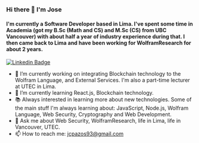### Hi there 👋 I'm Jose

<!--
**jcpazos/jcpazos** is a ✨ _special_ ✨ repository because its `README.md` (this file) appears on your GitHub profile.

Here are some ideas to get you started:
-->
#### I'm currently a Software Developer based in Lima. I've spent some time in Academia (got my B.Sc (Math and CS) and M.Sc (CS) from UBC Vancouver) with about half a year of industry experience during that. I then came back to Lima and have been working for WolframResearch for about 2 years.

[![Linkedin Badge](https://img.shields.io/badge/-jcpazos-blue?style=flat-square&logo=Linkedin&logoColor=white&link=https://www.linkedin.com/in/jose-carlos-pazos/)](https://www.linkedin.com/in/jose-carlos-pazos/)

- 🔭 I’m currently working on integrating Blockchain technology to the Wolfram Language, and External Services. I'm also a part-time lecturer at UTEC in Lima.
- 🌱 I’m currently learning React.js, Blockchain technology.
- 📚 Always interested in learning more about new technologies. Some of the main stuff I'm always learning about: JavaScript, Node.js, Wolfram Language, Web Security, Cryptography and Web Development.
- 💬 Ask me about Web Security, WolframResearch, life in Lima, life in Vancouver, UTEC.
- 📫 How to reach me: jcpazos93@gmail.com

